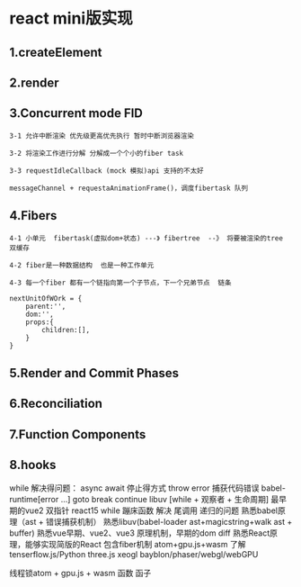 # react mini版实现

## 1.createElement

## 2.render

## 3.Concurrent mode  FID

    3-1 允许中断渲染 优先级更高优先执行 暂时中断浏览器渲染
    
    3-2 将渲染工作进行分解 分解成一个个小的fiber task
    
    3-3 requestIdleCallback (mock 模拟)api 支持的不太好
    
    messageChannel + requestaAnimationFrame()，调度fibertask 队列
    
## 4.Fibers

    4-1 小单元  fibertask(虚拟dom+状态) ---》 fibertree  --》 将要被渲染的tree 双缓存
    
    4-2 fiber是一种数据结构  也是一种工作单元
    
    4-3 每一个fiber 都有一个链指向第一个子节点，下一个兄弟节点  链条
    
    nextUnitOfWOrk = {
        parent:'',
        dom:'',
        props:{
            children:[],
        }
    }
## 5.Render and Commit Phases

## 6.Reconciliation

## 7.Function Components

## 8.hooks


while 解决得问题：
async await
停止得方式    throw error  捕获代码错误  babel-runtime[error ...]
    goto  break continue 
libuv [while + 观察者 + 生命周期]
最早期的vue2  双指针   react15 while
蹦床函数 解决  尾调用  递归的问题
熟悉babel原理（ast + 错误捕获机制）
熟悉libuv(babel-loader ast+magicstring+walk ast + buffer)
熟悉vue早期、vue2、vue3 原理机制，早期的dom diff 
熟悉React原理，能够实现简版的React 包含fiber机制   atom+gpu.js+wasm
了解tenserflow.js/Python three.js  xeogl  bayblon/phaser/webgl/webGPU

线程锁atom + gpu.js + wasm
函数  函子


